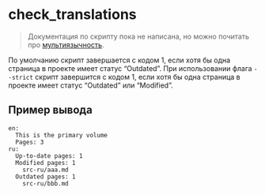 # check_translations

<blockquote class='book-hint warning'>

Документация по скрипту пока не написана, но можно почитать про [мультиязычность](../1-concepts/2-multilang.md).

</blockquote>

По умолчанию скрипт завершается с кодом 1, если хотя бы одна страница в проекте имеет статус “Outdated”. При использовании флага `--strict` скрипт завершится с кодом 1, если хотя бы одна страница в проекте имеет статус “Outdated” или “Modified”.

## Пример вывода

```
en:
  This is the primary volume
  Pages: 3
ru:
  Up-to-date pages: 1
  Modified pages: 1
    src-ru/aaa.md
  Outdated pages: 1
    src-ru/bbb.md
```
